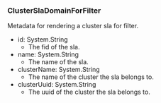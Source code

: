 ### ClusterSlaDomainForFilter
Metadata for rendering a cluster sla for filter.

- id: System.String
  - The fid of the sla.
- name: System.String
  - The name of the sla.
- clusterName: System.String
  - The name of the cluster the sla belongs to.
- clusterUuid: System.String
  - The uuid of the cluster the sla belongs to.
